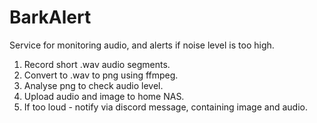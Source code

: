 # BarkAlert

Service for monitoring audio, and alerts if noise level is too high.

1. Record short .wav audio segments.
2. Convert to .wav to png using ffmpeg.
3. Analyse png to check audio level.
4. Upload audio and image to home NAS.
5. If too loud - notify via discord message, containing image and audio.
